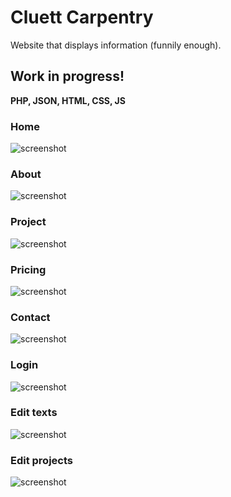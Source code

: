 # Cluett Carpentry
Website that displays information (funnily enough). 

## Work in progress!

**PHP, JSON, HTML, CSS, JS**

### Home
![screenshot](https://i.imgur.com/4p4UOzt.png)

### About
![screenshot](https://i.imgur.com/PTnwtnN.png)

### Project
![screenshot](https://i.imgur.com/KHGIwqD.png)

### Pricing
![screenshot](https://i.imgur.com/rlx0rH3.png)

### Contact
![screenshot](https://i.imgur.com/k2N4vBh.png)

### Login
![screenshot](https://i.imgur.com/6Uzr6Kq.png)

### Edit texts
![screenshot](https://i.imgur.com/US5U6K3.png)

### Edit projects
![screenshot](https://i.imgur.com/FaVA9QS.png)
